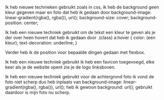 Ik heb nieuwe technieken gebruikt zoals in css, ik heb de background geen kleur gegeven maar en foto dat heb ik gedaan door background-image: linear-gradient(rgba(), rgba()), url(); background-size: cover; background-position: center;

Ik heb een nieuwe techniek gebruikt om de tekst een kleur te geven als je der over heen hovert dat heb ik gedaan door .(class) a:hover { color: (een kleur); text-decoration: underline; }

Verder heb ik de position voor bepaalde dingen gedaan met flexbox.

Ik heb een nieuwe techniek gebruikt ik heb een favicon toegevoegd, elke keer als je de website opent zie je de logo linksboven.

Ik heb een nieuwe techniek gebruikt voor de achtergrond foto ik vond de foto niet scherp dus heb inplaats van background-image: linear-gradient(rgba(), rgba()), url(); heb ik gewoon background: url(); gebruikt daardoor is mijn foto nu scherp.
